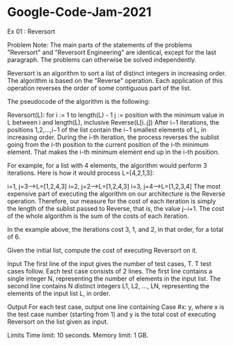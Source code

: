 # Google-Code-Jam-2021

Ex 01 : Reversort

Problem
Note: The main parts of the statements of the problems "Reversort" and "Reversort Engineering" are identical, except for the last paragraph. The problems can otherwise be solved independently.

Reversort is an algorithm to sort a list of distinct integers in increasing order. The algorithm is based on the "Reverse" operation. Each application of this operation reverses the order of some contiguous part of the list.

The pseudocode of the algorithm is the following:

Reversort(L):
  for i := 1 to length(L) - 1
    j := position with the minimum value in L between i and length(L), inclusive
    Reverse(L[i..j])
After i−1 iterations, the positions 1,2,…,i−1 of the list contain the i−1 smallest elements of L, in increasing order. During the i-th iteration, the process reverses the sublist going from the i-th position to the current position of the i-th minimum element. That makes the i-th minimum element end up in the i-th position.

For example, for a list with 4 elements, the algorithm would perform 3 iterations. Here is how it would process L=[4,2,1,3]:

i=1, j=3⟶L=[1,2,4,3]
i=2, j=2⟶L=[1,2,4,3]
i=3, j=4⟶L=[1,2,3,4]
The most expensive part of executing the algorithm on our architecture is the Reverse operation. Therefore, our measure for the cost of each iteration is simply the length of the sublist passed to Reverse, that is, the value j−i+1. The cost of the whole algorithm is the sum of the costs of each iteration.

In the example above, the iterations cost 3, 1, and 2, in that order, for a total of 6.

Given the initial list, compute the cost of executing Reversort on it.

Input
The first line of the input gives the number of test cases, T. T test cases follow. Each test case consists of 2 lines. The first line contains a single integer N, representing the number of elements in the input list. The second line contains N distinct integers L1, L2, ..., LN, representing the elements of the input list L, in order.

Output
For each test case, output one line containing Case #x: y, where x is the test case number (starting from 1) and y is the total cost of executing Reversort on the list given as input.

Limits
Time limit: 10 seconds.
Memory limit: 1 GB.
